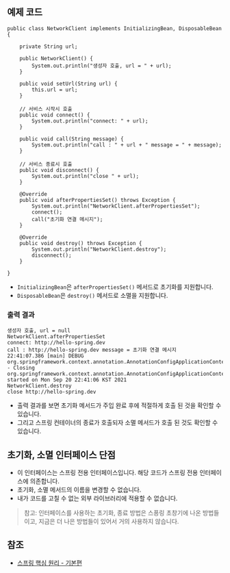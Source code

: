 ## 예제 코드
```
public class NetworkClient implements InitializingBean, DisposableBean {

    private String url;

    public NetworkClient() {
        System.out.println("생성자 호출, url = " + url);
    }

    public void setUrl(String url) {
        this.url = url;
    }

    // 서비스 시작시 호출
    public void connect() {
        System.out.println("connect: " + url);
    }

    public void call(String message) {
        System.out.println("call : " + url + " message = " + message);
    }

    // 서비스 종료시 호출
    public void disconnect() {
        System.out.println("close " + url);
    }

    @Override
    public void afterPropertiesSet() throws Exception {
        System.out.println("NetworkClient.afterPropertiesSet");
        connect();
        call("초기화 연결 메시지");
    }

    @Override
    public void destroy() throws Exception {
        System.out.println("NetworkClient.destroy");
        disconnect();
    }

}
```
* ```InitializingBean```은 ```afterPropertiesSet()``` 메서드로 초기화를 지원합니다.
* ```DisposableBean```은 ```destroy()``` 메서드로 소멸을 지원합니다.

### 출력 결과
```
생성자 호출, url = null
NetworkClient.afterPropertiesSet
connect: http://hello-spring.dev
call : http://hello-spring.dev message = 초기화 연결 메시지
22:41:07.386 [main] DEBUG org.springframework.context.annotation.AnnotationConfigApplicationContext - Closing org.springframework.context.annotation.AnnotationConfigApplicationContext@7a419da4, started on Mon Sep 20 22:41:06 KST 2021
NetworkClient.destroy
close http://hello-spring.dev
```
* 출력 결과를 보면 초기화 메서드가 주입 완료 후에 적절하게 호출 된 것을 확인할 수 있습니다.
* 그리고 스프링 컨테이너의 종료가 호출되자 소멸 메서드가 호출 된 것도 확인할 수 있습니다.

## 초기화, 소멸 인터페이스 단점
* 이 인터페이스는 스프링 전용 인터페이스입니다. 해당 코드가 스프링 전용 인터페이스에 의존합니다.
* 초기화, 소멸 메서드의 이름을 변경할 수 없습니다.
* 내가 코드를 고칠 수 없는 외부 라이브러리에 적용할 수 없습니다.

> 참고: 인터페이스를 사용하는 초기화, 종료 방법은 스픙링 초창기에 나온 방법들이고, 지금은 더 나은 방법들이 있어서 거의 사용하지 않습니다.

## 참조
* [스프링 핵심 원리 - 기본편](https://www.inflearn.com/course/%EC%8A%A4%ED%94%84%EB%A7%81-%ED%95%B5%EC%8B%AC-%EC%9B%90%EB%A6%AC-%EA%B8%B0%EB%B3%B8%ED%8E%B8/dashboard)